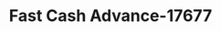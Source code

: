 ---
f_zip-code: 18848
f_state-code: PA
title: Fast Cash Advance-17677
f_phone: 570-268-0478
f_city-only: Towanda
f_address: Towanda Towanda
f_location-unique-id: '17677'
slug: fast-cash-advance-17677
updated-on: '2024-05-30T13:46:58.046Z'
created-on: '2024-05-30T13:36:59.803Z'
published-on: '2024-05-30T13:54:32.469Z'
f_city-state: cms/city/towanda-pa.md
f_company: cms/company/fast-cash-advance.md
f_state: cms/state/pennsylvania.md
layout: '[payday-loan].html'
tags: payday-loan
---